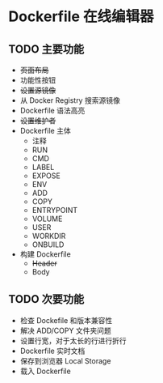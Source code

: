# Dockerfile 在线编辑器

## TODO 主要功能
* ~~页面布局~~
* 功能性按钮
* ~~设置源镜像~~
* 从 Docker Registry 搜索源镜像
* Dockerfile 语法高亮
* ~~设置维护者~~
* Dockerfile 主体
  - 注释
  - RUN
  - CMD
  - LABEL
  - EXPOSE
  - ENV
  - ADD
  - COPY
  - ENTRYPOINT
  - VOLUME
  - USER
  - WORKDIR
  - ONBUILD
* 构建 Dockerfile
  - ~~Header~~
  - Body

## TODO 次要功能
* 检查 Dockefile 和版本兼容性
* 解决 ADD/COPY 文件夹问题
* 设置行宽，对于太长的行进行折行
* Dockerfile 实时文档
* 保存到浏览器 Local Storage
* 载入 Dockerfile
